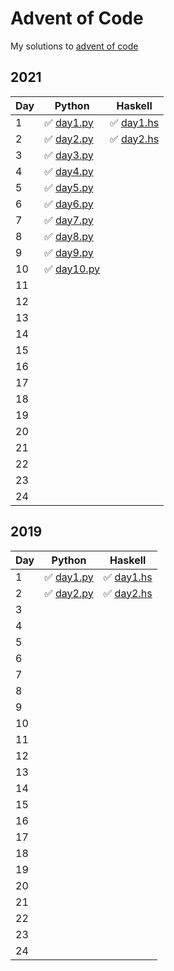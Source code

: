 # Advent of Code

My solutions to [advent of code](adventofcode.com)

## 2021

| Day | Python                          | Haskell                       |
| --- | ------------------------------- | ----------------------------- |
| 1   | ✅ [day1.py](aoc2021/day1.py)   | ✅ [day1.hs](aoc2021/day1.hs) |
| 2   | ✅ [day2.py](aoc2021/day2.py)   | ✅ [day2.hs](aoc2021/day2.hs) |
| 3   | ✅ [day3.py](aoc2021/day3.py)   |                               |
| 4   | ✅ [day4.py](aoc2021/day4.py)   |                               |
| 5   | ✅ [day5.py](aoc2021/day5.py)   |                               |
| 6   | ✅ [day6.py](aoc2021/day6.py)   |                               |
| 7   | ✅ [day7.py](aoc2021/day7.py)   |                               |
| 8   | ✅ [day8.py](aoc2021/day8.py)   |                               |
| 9   | ✅ [day9.py](aoc2021/day9.py)   |                               |
| 10  | ✅ [day10.py](aoc2021/day10.py) |                               |
| 11  |                                 |                               |
| 12  |                                 |                               |
| 13  |                                 |                               |
| 14  |                                 |                               |
| 15  |                                 |                               |
| 16  |                                 |                               |
| 17  |                                 |                               |
| 18  |                                 |                               |
| 19  |                                 |                               |
| 20  |                                 |                               |
| 21  |                                 |                               |
| 22  |                                 |                               |
| 23  |                                 |                               |
| 24  |                                 |                               |

## 2019

| Day | Python                        | Haskell                       |
| --- | ----------------------------- | ----------------------------- |
| 1   | ✅ [day1.py](aoc2019/day1.py) | ✅ [day1.hs](aoc2019/day1.hs) |
| 2   | ✅ [day2.py](aoc2019/day2.py) | ✅ [day2.hs](aoc2019/day2.hs) |
| 3   |                               |                               |
| 4   |                               |                               |
| 5   |                               |                               |
| 6   |                               |                               |
| 7   |                               |                               |
| 8   |                               |                               |
| 9   |                               |                               |
| 10  |                               |                               |
| 11  |                               |                               |
| 12  |                               |                               |
| 13  |                               |                               |
| 14  |                               |                               |
| 15  |                               |                               |
| 16  |                               |                               |
| 17  |                               |                               |
| 18  |                               |                               |
| 19  |                               |                               |
| 20  |                               |                               |
| 21  |                               |                               |
| 22  |                               |                               |
| 23  |                               |                               |
| 24  |                               |                               |
